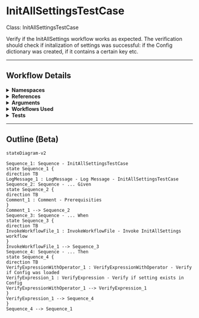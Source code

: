# InitAllSettingsTestCase
Class: InitAllSettingsTestCase

Verify if the InitAllSettings workflow works as expected.
The verification should check if initalization of settings was successful: if the Config dictionary was created, if it contains a certain key etc.

<hr />

## Workflow Details
<details>
    <summary>
    <b>Namespaces</b>
    </summary>
    
    - Microsoft.VisualBasic
- Microsoft.VisualBasic.Activities
- System
- System.Activities
- System.Activities.DynamicUpdate
- System.Activities.Expressions
- System.Activities.Statements
- System.Activities.Validation
- System.Activities.XamlIntegration
- System.Collections.ObjectModel
- System.Collections
- System.Collections.Generic
- System.Data
- System.Diagnostics
- System.Drawing
- System.IO
- System.Linq
- System.Linq.Expressions
- System.Net.Mail
- System.Runtime.Serialization
- System.Text
- System.Windows.Markup
- System.Xml
- System.Xml.Linq
- UiPath.Core
- UiPath.Core.Activities
- UiPath.Shared.Activities
- UiPath.Testing
- UiPath.Testing.Activities


</details>
<details>
    <summary>
    <b>References</b>
    </summary>

    - Microsoft.CSharp
- Microsoft.VisualBasic
- PresentationCore
- PresentationFramework
- System
- System.Activities
- System.ComponentModel.Composition
- System.ComponentModel.TypeConverter
- System.Core
- System.Data
- System.Data.Common
- System.Drawing
- System.Linq
- System.ObjectModel
- System.Private.CoreLib
- System.Runtime.Serialization
- System.ServiceModel
- System.ServiceModel.Activities
- System.ValueTuple
- System.Xaml
- System.Xml
- System.Xml.Linq
- UiPath.Excel
- UiPath.Excel.Activities
- UiPath.System.Activities
- UiPath.Testing
- UiPath.Testing.Activities
- UiPath.Workflow
- WindowsBase


</details>
<details>
    <summary>
    <b>Arguments</b>
    </summary>
    <table><tr><th>Name</th><th>Direction</th><th>Type</th><th>Description</th></tr></table>
    
</details>
<details>
    <summary>
    <b>Workflows Used</b>
    </summary>

    - C:\Users\eyash\Documents\UiPath\LazyFramework\Framework/InitAllSettings.xaml

    
</details>
<details>
    <summary>
    <b>Tests</b>
    </summary>

    

    
</details>

<hr />

## Outline (Beta)

```mermaid
stateDiagram-v2

Sequence_1: Sequence - InitAllSettingsTestCase
state Sequence_1 {
direction TB
LogMessage_1 : LogMessage - Log Message - InitAllSettingsTestCase
Sequence_2: Sequence - ... Given
state Sequence_2 {
direction TB
Comment_1 : Comment - Prerequisities
}
Comment_1 --> Sequence_2
Sequence_3: Sequence - ... When
state Sequence_3 {
direction TB
InvokeWorkflowFile_1 : InvokeWorkflowFile - Invoke InitAllSettings workflow
}
InvokeWorkflowFile_1 --> Sequence_3
Sequence_4: Sequence - ... Then
state Sequence_4 {
direction TB
VerifyExpressionWithOperator_1 : VerifyExpressionWithOperator - Verify if Config was loaded
VerifyExpression_1 : VerifyExpression - Verify if setting exists in Config
VerifyExpressionWithOperator_1 --> VerifyExpression_1
}
VerifyExpression_1 --> Sequence_4
}
Sequence_4 --> Sequence_1
```